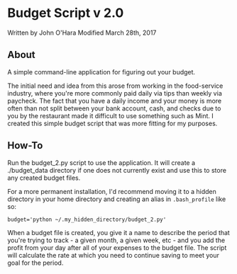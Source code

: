 # Budget Script v 2.0
Written by John O'Hara
Modified March 28th, 2017

## About

A simple command-line application for figuring out your budget.

The initial need and idea from this arose from working in the food-service industry, where you're more commonly paid daily via tips than weekly via paycheck. The fact that you have a daily income and your money is more often than not split between your bank account, cash, and checks due to you by the restaurant made it difficult to use something such as Mint. I created this simple budget script that was more fitting for my purposes.


## How-To

Run the budget_2.py script to use the application. It will create a ./budget_data directory if one does not currently exist and use this to store any created budget files.

For a more permanent installation, I'd recommend moving it to a hidden directory in your home directory and creating an alias in `.bash_profile` like so:

`budget='python ~/.my_hidden_directory/budget_2.py'`

When a budget file is created, you give it a name to describe the period that you're trying to track - a given month, a given week, etc - and you add the profit from your day after all of your expenses to the budget file. The script will calculate the rate at which you need to continue saving to meet your goal for the period.
